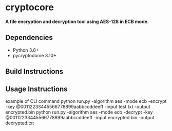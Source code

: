 # cryptocore
**A file encryption and decryption tool using AES-128 in ECB mode.**
## Dependencies
- Python 3.8+
- pycryptodome 3.10+

## Build Instructions


## Usage Instructions
example of CLI command
python run.py -algorithm aes -mode ecb -encrypt -key @00112233445566778899aabbccddeeff -input test.txt -output encrypted.bin
python run.py -algorithm aes -mode ecb -decrypt -key @00112233445566778899aabbccddeeff -input encrypted.bin -output decrypted.txt
